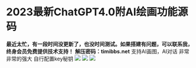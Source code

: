 # 2023最新ChatGPT4.0附AI绘画功能源码

**最近太忙，有一段时间没更新了，也没时间测试。如果搭建有问题，可以联系我，终身会员免费提供技术支持！**
**解压密码：timibbs.net**
支持AI画图，AI对话 非常非常的强大 自行配置key秘钥
[![](https://wukongymw.com/wp-content/uploads/2023/06/1687073443-07b352bc4e412b1.jpg)](https://wukongymw.com/wp-content/uploads/2023/06/1687073443-07b352bc4e412b1.jpg)
[![](https://wukongymw.com/wp-content/uploads/2023/06/1687073443-b28f0e7342f93e5.jpg)](https://wukongymw.com/wp-content/uploads/2023/06/1687073443-b28f0e7342f93e5.jpg)
[![](https://wukongymw.com/wp-content/uploads/2023/06/1687073442-400c8a44d983fa9.jpg)](https://wukongymw.com/wp-content/uploads/2023/06/1687073442-400c8a44d983fa9.jpg)